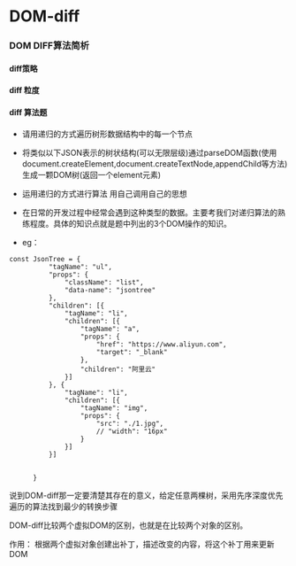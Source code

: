 # DOM-diff
 ### DOM DIFF算法简析
 #### diff策略
 #### diff 粒度
 #### diff 算法题
  - 请用递归的方式遍历树形数据结构中的每一个节点
  - 将类似以下JSON表示的树状结构(可以无限层级)通过parseDOM函数(使用document.createElement,document.createTextNode,appendChild等方法)生成一颗DOM树(返回一个element元素)
  - 运用递归的方式进行算法 用自己调用自己的思想
  
  - 在日常的开发过程中经常会遇到这种类型的数据。主要考我们对递归算法的熟练程度。具体的知识点就是题中列出的3个DOM操作的知识。
  - eg：
  ```
  const JsonTree = {
            "tagName": "ul",
            "props": {
                "className": "list",
                "data-name": "jsontree"
            },
            "children": [{
                "tagName": "li",
                "children": [{
                    "tagName": "a",
                    "props": {
                        "href": "https://www.aliyun.com",
                        "target": "_blank"
                    },
                    "children": "阿里云"
                }]
            }, {
                "tagName": "li",
                "children": [{
                    "tagName": "img",
                    "props": {
                        "src": "./1.jpg",
                        // "width": "16px"
                    }
                }]
            }]


        }
  ```
  说到DOM-diff那一定要清楚其存在的意义，给定任意两棵树，采用先序深度优先遍历的算法找到最少的转换步骤

   DOM-diff比较两个虚拟DOM的区别，也就是在比较两个对象的区别。

   作用： 根据两个虚拟对象创建出补丁，描述改变的内容，将这个补丁用来更新DOM
